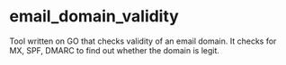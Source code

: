 # email_domain_validity
Tool written on GO that checks validity of an email domain. It checks for MX, SPF, DMARC to find out whether the domain is legit. 
